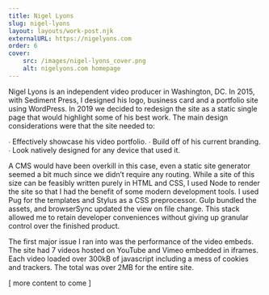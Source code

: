 ```yaml
---
title: Nigel Lyons
slug: nigel-lyons
layout: layouts/work-post.njk
externalURL: https://nigelyons.com
order: 6
cover:
    src: /images/nigel-lyons_cover.png
    alt: nigelyons.com homepage
---
```

Nigel Lyons is an independent video producer in Washington, DC. In 2015, with Sediment Press,  I designed his logo, business card and a portfolio site using WordPress. In 2019 we decided to redesign the site as a static single page that would highlight some of his best work. The main design considerations were that the site needed to: 

 ∙ Effectively showcase his video portfolio.
 ∙ Build off of his current branding.
 ∙ Look natively designed for any device that used it.

A CMS would have been overkill in this case, even a static site generator seemed a bit much since we didn’t require any routing. While a site of this size can be feasibly written purely in HTML and CSS, I used Node to render the site so that I had the benefit of some modern development tools. I used Pug for the templates and Stylus as a CSS preprocessor. Gulp bundled the assets, and browserSync updated the view on file change. This stack allowed me to retain developer conveniences without giving up granular control over the finished product.

The first major issue I ran into was the performance of the video embeds. The site had 7 videos hosted on YouTube and Vimeo embedded in iframes. Each video loaded over 300kB of javascript including a mess of cookies and trackers. The total was over 2MB for the entire site.

[ more content to come ]
